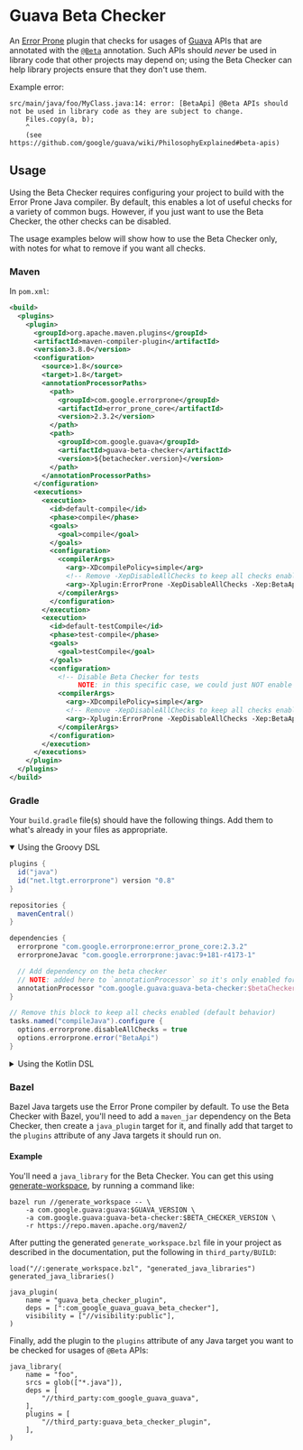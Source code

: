 # Guava Beta Checker

An [Error Prone] plugin that checks for usages of [Guava] APIs that are
annotated with the [`@Beta`] annotation. Such APIs should _never_ be used in
library code that other projects may depend on; using the Beta Checker can help
library projects ensure that they don't use them.

Example error:

```
src/main/java/foo/MyClass.java:14: error: [BetaApi] @Beta APIs should not be used in library code as they are subject to change.
    Files.copy(a, b);
    ^
    (see https://github.com/google/guava/wiki/PhilosophyExplained#beta-apis)
```

## Usage


Using the Beta Checker requires configuring your project to build with the Error
Prone Java compiler. By default, this enables a lot of useful checks for a
variety of common bugs. However, if you just want to use the Beta Checker, the
other checks can be disabled.

The usage examples below will show how to use the Beta Checker only, with notes
for what to remove if you want all checks.

### Maven

In `pom.xml`:

```xml
<build>
  <plugins>
    <plugin>
      <groupId>org.apache.maven.plugins</groupId>
      <artifactId>maven-compiler-plugin</artifactId>
      <version>3.8.0</version>
      <configuration>
        <source>1.8</source>
        <target>1.8</target>
        <annotationProcessorPaths>
          <path>
            <groupId>com.google.errorprone</groupId>
            <artifactId>error_prone_core</artifactId>
            <version>2.3.2</version>
          </path>
          <path>
            <groupId>com.google.guava</groupId>
            <artifactId>guava-beta-checker</artifactId>
            <version>${betachecker.version}</version>
          </path>
        </annotationProcessorPaths>
      </configuration>
      <executions>
        <execution>
          <id>default-compile</id>
          <phase>compile</phase>
          <goals>
            <goal>compile</goal>
          </goals>
          <configuration>
            <compilerArgs>
              <arg>-XDcompilePolicy=simple</arg>
              <!-- Remove -XepDisableAllChecks to keep all checks enabled -->
              <arg>-Xplugin:ErrorProne -XepDisableAllChecks -Xep:BetaApi:ERROR</arg>
            </compilerArgs>
          </configuration>
        </execution>
        <execution>
          <id>default-testCompile</id>
          <phase>test-compile</phase>
          <goals>
            <goal>testCompile</goal>
          </goals>
          <configuration>
            <!-- Disable Beta Checker for tests
                 NOTE: in this specific case, we could just NOT enable Error Prone at all -->
            <compilerArgs>
              <arg>-XDcompilePolicy=simple</arg>
              <!-- Remove -XepDisableAllChecks to keep all checks enabled -->
              <arg>-Xplugin:ErrorProne -XepDisableAllChecks -Xep:BetaApi:OFF</arg>
            </compilerArgs>
          </configuration>
        </execution>
      </executions>
    </plugin>
  </plugins>
</build>
```

### Gradle

Your `build.gradle` file(s) should have the following things. Add them to what's
already in your files as appropriate.

<details open>
<summary>Using the Groovy DSL</summary>

```groovy
plugins {
  id("java")
  id("net.ltgt.errorprone") version "0.8"
}

repositories {
  mavenCentral()
}

dependencies {
  errorprone "com.google.errorprone:error_prone_core:2.3.2"
  errorproneJavac "com.google.errorprone:javac:9+181-r4173-1"

  // Add dependency on the beta checker
  // NOTE: added here to `annotationProcessor` so it's only enabled for the main classes
  annotationProcessor "com.google.guava:guava-beta-checker:$betaCheckerVersion"
}

// Remove this block to keep all checks enabled (default behavior)
tasks.named("compileJava").configure {
  options.errorprone.disableAllChecks = true
  options.errorprone.error("BetaApi")
}
```

</details>
<details>
<summary>Using the Kotlin DSL</summary>

```kotlin
import net.ltgt.gradle.errorprone.errorprone

plugins {
  id("java")
  id("net.ltgt.errorprone") version "0.8"
}

repositories {
  mavenCentral()
}

dependencies {
  errorprone("com.google.errorprone:error_prone_core:2.3.2")
  errorproneJavac("com.google.errorprone:javac:9+181-r4173-1")

  // Add dependency on the beta checker
  // NOTE: added here to `annotationProcessor` so it's only enabled for the main classes
  annotationProcessor("com.google.guava:guava-beta-checker:$betaCheckerVersion")
}

// Remove this block to keep all checks enabled (default behavior)
tasks.compileJava {
  options.errorprone.disableAllChecks.set(true)
  options.errorprone.error("BetaApi")
}
```

</details>

### Bazel

Bazel Java targets use the Error Prone compiler by default. To use the Beta
Checker with Bazel, you'll need to add a `maven_jar` dependency on the Beta
Checker, then create a `java_plugin` target for it, and finally add that target
to the `plugins` attribute of any Java targets it should run on.

#### Example

You'll need a `java_library` for the Beta Checker. You can get this using
[generate-workspace], by running a command like:

```shell
bazel run //generate_workspace -- \
    -a com.google.guava:guava:$GUAVA_VERSION \
    -a com.google.guava:guava-beta-checker:$BETA_CHECKER_VERSION \
    -r https://repo.maven.apache.org/maven2/
```

After putting the generated `generate_workspace.bzl` file in your project as
described in the documentation, put the following in `third_party/BUILD`:

```bazel
load("//:generate_workspace.bzl", "generated_java_libraries")
generated_java_libraries()

java_plugin(
    name = "guava_beta_checker_plugin",
    deps = [":com_google_guava_guava_beta_checker"],
    visibility = ["//visibility:public"],
)
```

Finally, add the plugin to the `plugins` attribute of any Java target you want
to be checked for usages of `@Beta` APIs:

```bazel
java_library(
    name = "foo",
    srcs = glob(["*.java"]),
    deps = [
        "//third_party:com_google_guava_guava",
    ],
    plugins = [
        "//third_party:guava_beta_checker_plugin",
    ],
)
```

[Error Prone]: https://github.com/google/error-prone
[Guava]: https://github.com/google/guava
[`@Beta`]: http://google.github.io/guava/releases/snapshot-jre/api/docs/com/google/common/annotations/Beta.html
[generate-workspace]: https://docs.bazel.build/versions/master/generate-workspace.html
